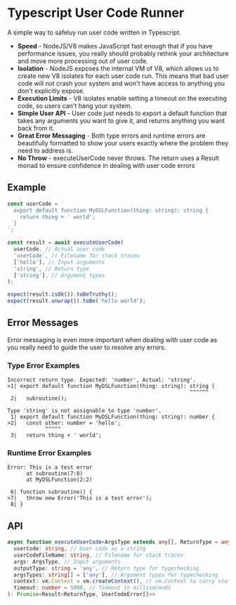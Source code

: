 # Typescript User Code Runner

A simple way to safeluy run user code written in Typescript.

- **Speed** - NodeJS/V8 makes JavaScript fast enough that if you have performance issues, you really should probably
  rethink your architecture and move more processing out of user code.
- **Isolation** - NodeJS exposes the internal VM of V8, which allows us to create new V8 isolates for each user code run.
  This means that bad user code will not crash your system and won't have access to anything you don't explicitly expose.
- **Execution Limits** - V8 isolates enable setting a timeout on the executing code, so users can't hang your system.
- **Simple User API** - User code just needs to export a default function that takes any arguments you want to give it,
  and returns anything you want back from it.
- **Great Error Messaging** - Both type errors and runtime errors are beautifully formatted to show your users exactly
  where the problem they need to address is.
- **No Throw** - executeUserCode never throws. The return uses a Result monad to ensure confidence in dealing with user code errors


## Example
```ts
const userCode = `
  export default function MyDSLFunction(thing: string): string {
    return thing + ' world';
  }
`;

const result = await executeUserCode(
  userCode, // Actual user code
  `userCode`, // Filename for stack traces
  ['hello'], // Input arguments
  'string', // Return type
  ['string'], // Argument types
);

expect(result.isOk()).toBeTruthy();
expect(result.unwrap()).toBe('hello world');
```

## Error Messages
Error messaging is even more important when dealing with user code as you really need to guide the user to resolve any errors.

### Type Error Examples

```
Incorrect return type. Expected: 'number', Actual: 'string'.
>1| export default function MyDSLFunction(thing: string): string {
                                                          ^^^^^^
 2|   subroutine();
```

```
Type 'string' is not assignable to type 'number'.
 1| export default function MyDSLFunction(thing: string): number {
>2|   const other: number = 'hello';
            ^^^^^
 3|   return thing + ' world';
```

### Runtime Error Examples

```
Error: This is a test error
      at subroutine(7:8)
      at MyDSLFunction(2:2)

 6| function subroutine() {
>7|   throw new Error('This is a test error');
 8| }
```


## API
```ts
async function executeUserCode<ArgsType extends any[], ReturnType = any>(
  userCode: string, // User code as a string
  userCodeFileName: string, // Filename for stack traces
  args: ArgsType, // Input arguments
  outputType: string = 'any', // Return type for typechecking
  argsTypes: string[] = ['any'], // Argument types for typechecking
  context: vm.Context = vm.createContext(), // vm.Context to carry state between user code runs and inject globals
  timeout: number = 5000, // Timeout in milliseconds
): Promise<Result<ReturnType, UserCodeError[]>>
```
